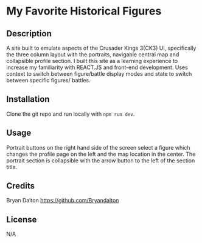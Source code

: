 # My Favorite Historical Figures

## Description

A site built to emulate aspects of the Crusader Kings 3(CK3) UI, specifically the three column layout with the portraits, navigable central map and collapsible profile section. I built this site as a learning experience to increase my familiarity with REACT.JS and front-end development. Uses context to switch between figure/battle display modes and state to switch between specific figures/ battles.

## Installation

Clone the git repo and run locally with ```npm run dev```.

## Usage

Portrait buttons on the right hand side of the screen select a figure which changes the profile page on the left and the map location in the center. The portrait section is collapsible with the arrow button to the left of the section title.

## Credits

Bryan Dalton https://github.com/Bryandalton

## License
N/A
